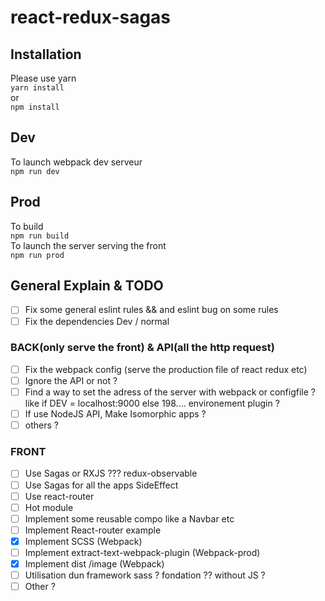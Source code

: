 # react-redux-sagas
## Installation
Please use yarn   
`yarn install`   
or   
`npm install`   
## Dev   
To launch webpack dev serveur   
`npm run dev`   
## Prod
To build   
`npm run build`   
To launch the server serving the front   
`npm run prod`   
## General Explain & TODO
- [ ] Fix some general eslint rules  && and eslint bug on some rules
- [ ] Fix the dependencies Dev / normal
### BACK(only serve the front) & API(all the http request)   
- [ ] Fix the webpack config (serve the production file of react redux etc)
- [ ] Ignore the API or not ?  
- [ ] Find a way to set the adress of the server with webpack or configfile ? like if DEV = localhost:9000 else 198.... environement plugin ?   
- [ ] If use NodeJS API, Make Isomorphic apps ?
- [ ] others ?
### FRONT
- [ ] Use Sagas or RXJS ??? redux-observable
- [ ] Use Sagas for all the apps SideEffect
- [ ] Use react-router
- [ ] Hot module
- [ ] Implement some reusable compo like a Navbar etc
- [ ] Implement React-router example
- [x] Implement SCSS (Webpack)
- [ ] Implement extract-text-webpack-plugin (Webpack-prod)
- [x] Implement dist /image (Webpack)
- [ ] Utilisation dun framework sass ? fondation ?? without JS ?
- [ ] Other ?
